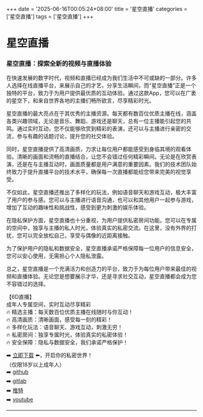 +++
date = '2025-06-16T00:05:24+08:00'
title = '星空直播'
categories = ['星空直播']
tags = ['星空直播']
+++

# 星空直播

### 星空直播：探索全新的视频与直播体验

在快速发展的数字时代，视频和直播已经成为我们生活中不可或缺的一部分。许多人选择在线直播平台，来展示自己的才艺，分享生活瞬间，而“星空直播”正是一个独特的平台，致力于为用户提供最优质的互动体验。通过这款App，您可以在广袤的星空下，和来自世界各地的主播们畅所欲言，尽享精彩时光。

星空直播的最大亮点在于其优秀的主播资源。每天都有数百位优质主播在线，涵盖各类兴趣领域，无论是音乐、舞蹈、游戏还是聊天，总有一位主播能引起您的共鸣。通过实时互动，您不仅能够欣赏到精彩的表演，还可以与主播进行亲密的交流，参与有趣的话题讨论，提升您的社交体验。

同时，星空直播提供了高清画质，力求让每位用户都能感受到身临其境的观看体验。清晰的画面和流畅的直播结合，让您不会错过任何精彩瞬间。无论是在欣赏表演，还是在与主播互动时，画面质量都是用户满意的重要因素。我们的技术团队始终致力于提升直播平台的技术水平，确保每一次直播都能给您带来完美的视觉享受。

不仅如此，星空直播还推出了多样化的玩法，例如语音聊天和游戏互动，极大丰富了用户的参与感。您可以与主播进行语音沟通，也可以和其他用户一起参与游戏，增加了互动的趣味性和挑战性，感受到更为刺激的娱乐体验。

在隐私保护方面，星空直播也十分重视，为用户提供私密房间功能。您可以在专属的空间中，独享与主播的私人时光，体验真实的私密交流。在这里，没有外界的打扰，您可以完全放松自己，享受与偶像的近距离接触。

为了保护用户的隐私和数据安全，星空直播承诺严格保障每一位用户的信息安全，您可以安心使用，无需担心个人隐私泄露。

总之，星空直播是一个充满活力和创造力的平台，致力于为每位用户带来最佳的视频和直播体验。无论您是想要展示才华，还是寻求社交互动，星空直播都会成为您不容错过的选择。

【6D直播】  
成年人专属空间，实时互动尽享精彩  
🔥 精选主播：每天数百位优质主播在线随时与你互动！  
🔥 高清画质：清晰画面，感受每一刻的精彩！  
🔥 多样化玩法：语音聊天、游戏互动，刺激无穷！  
🔥 私密房间：独享专属时光，体验真实的私密体验！  
🔥 安全保障：隐私与数据安全，我们承诺严格保护！  

➡️ [立即下载](https://down123.s3.ap-east-1.amazonaws.com/down/down.html?channelCode=blog) ⬅️，开启你的私密世界！  
（仅限18岁以上成年人）  
➡️ [github](https://aldult-live.github.io/)  
➡️ [gitlab](https://seo-09598d.gitlab.io/)  
➡️ [推特](https://x.com/wegame33)  
➡️ [youtube](https://www.youtube.com/@6Dlive)  

---

